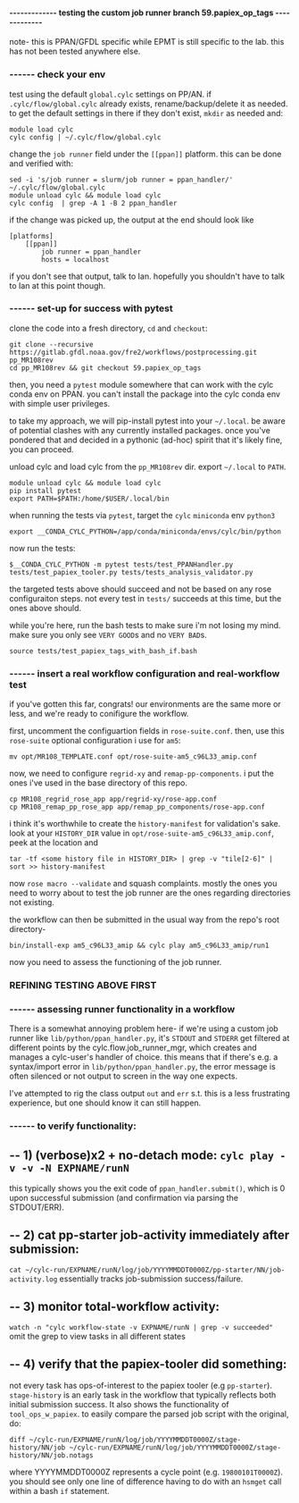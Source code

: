 #### ------------- testing the custom job runner branch 59.papiex_op_tags -------------
note- this is PPAN/GFDL specific while EPMT is still specific to the lab. this has
not been tested anywhere else.



### ------ check your env
test using the default `global.cylc` settings on PP/AN. if `.cylc/flow/global.cylc`
already exists, rename/backup/delete it as needed. to get the default settings in
there if they don't exist, `mkdir` as needed and:
```
module load cylc
cylc config | ~/.cylc/flow/global.cylc
```

change the `job runner` field under the `[[ppan]]` platform. this can be done and
verified with:
```
sed -i 's/job runner = slurm/job runner = ppan_handler/' ~/.cylc/flow/global.cylc
module unload cylc && module load cylc
cylc config  | grep -A 1 -B 2 ppan_handler
```

if the change was picked up, the output at the end should look like
```
[platforms]
    [[ppan]]
		job runner = ppan_handler
        hosts = localhost
```

if you don't see that output, talk to Ian. hopefully you shouldn't have to talk
to Ian at this point though.




### ------ set-up for success with pytest
clone the code into a fresh directory, `cd` and `checkout`:
```
git clone --recursive https://gitlab.gfdl.noaa.gov/fre2/workflows/postprocessing.git pp_MR108rev
cd pp_MR108rev && git checkout 59.papiex_op_tags
```

then, you need a `pytest` module somewhere that can work with the cylc conda env
on PPAN. you can't install the package into the cylc conda env with simple user
privileges.

to take my approach, we will pip-install pytest into your `~/.local`. be aware of
potential clashes with any currently installed packages. once you've pondered that
and decided in a pythonic (ad-hoc) spirit that it's likely fine, you can proceed.

unload cylc and load cylc from the `pp_MR108rev` dir. export `~/.local` to `PATH`.
```
module unload cylc && module load cylc
pip install pytest
export PATH=$PATH:/home/$USER/.local/bin
```

when running the tests via `pytest`, target the `cylc` `miniconda` env `python3`
```
export __CONDA_CYLC_PYTHON=/app/conda/miniconda/envs/cylc/bin/python
```

now run the tests:
```
$__CONDA_CYLC_PYTHON -m pytest tests/test_PPANHandler.py tests/test_papiex_tooler.py tests/tests_analysis_validator.py
```
the targeted tests above should succeed and not be based on any rose configuraiton
steps. not every test in `tests/` succeeds at this time, but the ones above should.

while you're here, run the bash tests to make sure i'm not losing my mind. make
sure you only see `VERY GOOD`s and no `VERY BAD`s.
```
source tests/test_papiex_tags_with_bash_if.bash
```


### ------ insert a real workflow configuration and real-workflow test
if you've gotten this far, congrats! our environments are the same more or less,
and we're ready to conifigure the workflow.

first, uncomment the configuartion fields in `rose-suite.conf`. then, use this
`rose-suite` optional configuration i use for `am5`:
```
mv opt/MR108_TEMPLATE.conf opt/rose-suite-am5_c96L33_amip.conf
```

now, we need to configure `regrid-xy` and `remap-pp-components`. i put the ones
i've used in the base directory of this repo.
```
cp MR108_regrid_rose_app app/regrid-xy/rose-app.conf
cp MR108_remap_pp_rose_app app/remap_pp_components/rose-app.conf
```

i think it's worthwhile to create the `history-manifest` for validation's sake.
look at your `HISTORY_DIR` value in `opt/rose-suite-am5_c96L33_amip.conf`, peek
at the location and
```
tar -tf <some history file in HISTORY_DIR> | grep -v "tile[2-6]" | sort >> history-manifest
```

now `rose macro --validate` and squash complaints. mostly the ones you need to
worry about to test the job runner are the ones regarding directories not existing.

the workflow can then be submitted in the usual way from the repo's root directory-
```
bin/install-exp am5_c96L33_amip && cylc play am5_c96L33_amip/run1
```
now you need to assess the functioning of the job runner. 

### REFINING TESTING ABOVE FIRST
### ------ assessing runner functionality in a workflow
There is a somewhat annoying problem here- if we're using a custom
job runner like `lib/python/ppan_handler.py`, it's `STDOUT` and `STDERR` get
filtered at different points by the cylc.flow.job_runner_mgr, which creates
and manages a cylc-user's handler of choice. this means that if there's
e.g. a syntax/import error in `lib/python/ppan_handler.py`, the error message
is often silenced or not output to screen in the way one expects.

I've attempted to rig the class output `out` and `err` s.t. this is a less 
frustrating experience, but one should know it can still happen. 

### ------ to verify functionality:

## -- 1) (verbose)x2 + no-detach mode: `cylc play -v -v -N EXPNAME/runN`
this typically shows you the exit code of `ppan_handler.submit()`,
which is 0 upon successful submission (and confirmation via parsing
the STDOUT/ERR).

## -- 2) cat pp-starter job-activity immediately after submission:
`cat ~/cylc-run/EXPNAME/runN/log/job/YYYYMMDDT0000Z/pp-starter/NN/job-activity.log`
essentially tracks job-submission success/failure.

## -- 3) monitor total-workflow activity:
`watch -n "cylc workflow-state -v EXPNAME/runN | grep -v succeeded"`
omit the grep to view tasks in all different states

## -- 4) verify that the papiex-tooler did something:
not every task has ops-of-interest to the papiex tooler (e.g `pp-starter`).
`stage-history` is an early task in the workflow that typically reflects both
initial submission success. It also shows the functionality of `tool_ops_w_papiex`.
to easily compare the parsed job script with the original, do:
```
diff ~/cylc-run/EXPNAME/runN/log/job/YYYYMMDDT0000Z/stage-history/NN/job ~/cylc-run/EXPNAME/runN/log/job/YYYYMMDDT0000Z/stage-history/NN/job.notags
```
where YYYYMMDDT0000Z represents a cycle point (e.g. `19800101T0000Z`). you should 
see only one line of difference having to do with an `hsmget` call within a bash 
`if` statement. 


